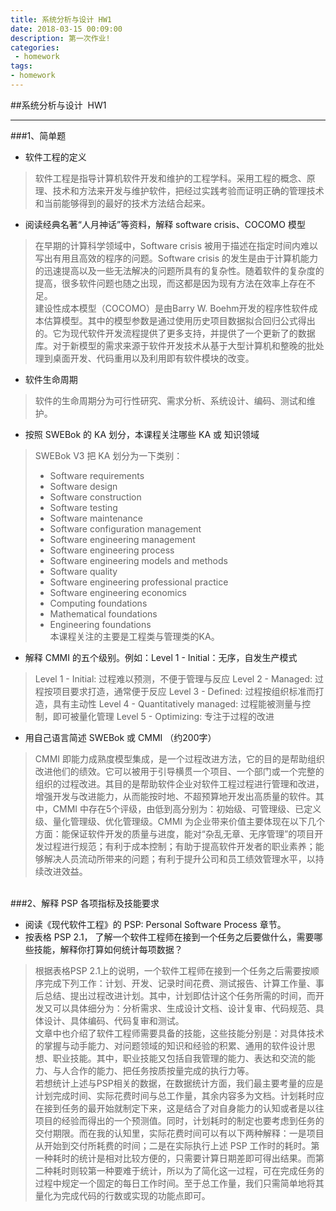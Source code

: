 ```yaml
---
title: 系统分析与设计 HW1
date: 2018-03-15 00:09:00
description: 第一次作业!
categories:
 - homework
tags: 
- homework
---
```



##系统分析与设计 &nbsp;HW1

----------

###1、简单题

- 软件工程的定义
> 软件工程是指导计算机软件开发和维护的工程学科。采用工程的概念、原理、技术和方法来开发与维护软件，把经过实践考验而证明正确的管理技术和当前能够得到的最好的技术方法结合起来。

- 阅读经典名著“人月神话”等资料，解释 software crisis、COCOMO 模型
>在早期的计算科学领域中，Software crisis 被用于描述在指定时间内难以写出有用且高效的程序的问题。Software crisis 的发生是由于计算机能力的迅速提高以及一些无法解决的问题所具有的复杂性。随着软件的复杂度的提高，很多软件问题也随之出现，而这都是因为现有方法在效率上存在不足。
><br>建设性成本模型（COCOMO）是由Barry W. Boehm开发的程序性软件成本估算模型。其中的模型参数是通过使用历史项目数据拟合回归公式得出的。它为现代软件开发流程提供了更多支持，并提供了一个更新了的数据库。对于新模型的需求来源于软件开发技术从基于大型计算机和整晚的批处理到桌面开发、代码重用以及利用即有软件模块的改变。

- 软件生命周期
>软件的生命周期分为可行性研究、需求分析、系统设计、编码、测试和维护。

- 按照 SWEBok 的 KA 划分，本课程关注哪些 KA 或 知识领域
>SWEBok V3 把 KA 划分为一下类别：
>- Software requirements
>- Software design
>- Software construction
>- Software testing
>- Software maintenance
>- Software configuration management
>- Software engineering management
>- Software engineering process
>- Software engineering models and methods
>- Software quality
>- Software engineering professional practice
>- Software engineering economics
>- Computing foundations
>- Mathematical foundations
>- Engineering foundations
><br>本课程关注的主要是工程类与管理类的KA。

- 解释 CMMI 的五个级别。例如：Level 1 - Initial：无序，自发生产模式
>Level 1 - Initial: 过程难以预测，不便于管理与反应
>Level 2 - Managed: 过程按项目要求打造，通常便于反应
>Level 3 - Defined: 过程按组织标准而打造，具有主动性
>Level 4 - Quantitatively managed: 过程能被测量与控制，即可被量化管理
>Level 5 - Optimizing: 专注于过程的改进

- 用自己语言简述 SWEBok 或 CMMI （约200字）
> CMMI 即能力成熟度模型集成，是一个过程改进方法，它的目的是帮助组织改进他们的绩效。它可以被用于引导横贯一个项目、一个部门或一个完整的组织的过程改进。其目的是帮助软件企业对软件工程过程进行管理和改进，增强开发与改进能力，从而能按时地、不超预算地开发出高质量的软件。其中，CMMI 中存在5个评级，由低到高分别为：初始级、可管理级、已定义级、量化管理级、优化管理级。CMMI 为企业带来价值主要体现在以下几个方面：能保证软件开发的质量与进度，能对“杂乱无章、无序管理”的项目开发过程进行规范；有利于成本控制；有助于提高软件开发者的职业素养；能够解决人员流动所带来的问题；有利于提升公司和员工绩效管理水平，以持续改进效益。

<br>
###2、解释 PSP 各项指标及技能要求

- 阅读《现代软件工程》的 PSP: Personal Software Process 章节。
- 按表格 PSP 2.1， 了解一个软件工程师在接到一个任务之后要做什么，需要哪些技能，解释你打算如何统计每项数据？

>根据表格PSP 2.1上的说明，一个软件工程师在接到一个任务之后需要按顺序完成下列工作：计划、开发、记录时间花费、测试报告、计算工作量、事后总结、提出过程改进计划。其中，计划即估计这个任务所需的时间，而开发又可以具体细分为：分析需求、生成设计文档、设计复审、代码规范、具体设计、具体编码、代码复审和测试。
><br>文章中也介绍了软件工程师需要具备的技能，这些技能分别是：对具体技术的掌握与动手能力、对问题领域的知识和经验的积累、通用的软件设计思想、职业技能。其中，职业技能又包括自我管理的能力、表达和交流的能力、与人合作的能力、把任务按质按量完成的执行力等。
><br>若想统计上述与PSP相关的数据，在数据统计方面，我们最主要考量的应是计划完成时间、实际花费时间与总工作量，其余内容多为文档。计划耗时应在接到任务的最开始就制定下来，这是结合了对自身能力的认知或者是以往项目的经验而得出的一个预测值。同时，计划耗时的制定也要考虑到任务的交付期限。而在我的认知里，实际花费时间可以有以下两种解释：一是项目从开始到交付所耗费的时间；二是在实际执行上述 PSP 工作时的耗时。第一种耗时的统计是相对比较方便的，只需要计算日期差即可得出结果。而第二种耗时则较第一种要难于统计，所以为了简化这一过程，可在完成任务的过程中规定一个固定的每日工作时间。至于总工作量，我们只需简单地将其量化为完成代码的行数或实现的功能点即可。
